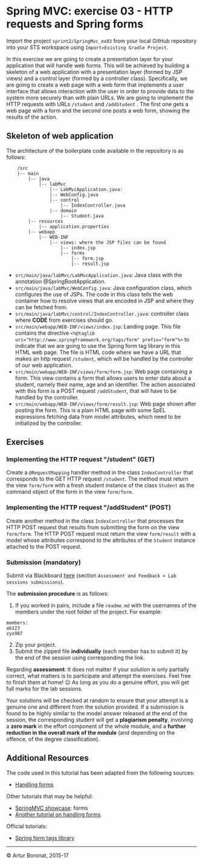 <link rel='stylesheet' href='web/swiss.css'/>

# Spring MVC: exercise 03 - HTTP requests and Spring forms

Import the project `sprint2/SpringMvc_ex03` from your local GitHub repository into your STS workspace using `Import>Existing Gradle Project`.

In this exercise we are going to create a presentation layer for your application that will handle web forms. This will be achieved by building a skeleton of a web application with a presentation layer (formed by JSP views) and a control layer (formed by a controller class). Specifically, we are going to create a web page with a web form that implements a user interface that allows interaction with the user in order to provide data to the system more securely than with plain URLs. We are going to implement the HTTP requests with URLs `/student` and `/addStudent` . The first one gets a web page with a form and the second one posts a web form, showing the results of the action.


## Skeleton of web application

The architecture of the boilerplate code available in the repository is as follows:

		/src
		|-- main
	        |-- java
	            |-- labMvc
	                |-- LabMvcApplication.java: 
	                |-- WebConfig.java
	                |-- control
	                    |-- IndexController.java
	                |-- domain
	                    |-- Student.java
	        |-- resources
	            |-- application.properties
		    |-- webapp
		        |-- WEB-INF
		            |-- views: where the JSP files can be found
		                |-- index.jsp
		                |-- forms
		                    |-- form.jsp
		                    |-- result.jsp

* `src/main/java/labMvc/LabMvcApplication.java`: Java class with the annotation @SpringBootApplication.
* `src/main/java/labMvc/WebConfig.java`: Java configuration class, which configures the use of JSPs. The code in this class tells the web container how to resolve views that are encoded in JSP and where they can be fetched from.
* `src/main/java/labMvc/control/IndexController.java`: controller class where **CODE** from exercises should go.
* `src/main/webapp/WEB-INF/views/index.jsp`: Landing page. This file contains the directive `<%@taglib uri="http://www.springframework.org/tags/form" prefix="form"%>` to indicate that we are going to use the Spring form tag library in this HTML web page. The file is HTML code where we have a URL that makes an http request `/student`, which will be handled by the controller of our web application.
* `src/main/webapp/WEB-INF/views/form/form.jsp`: Web page containing a form. This view contains a form that allows users to enter data about a student, namely their name, age and an identifier. The action associated with this form is a POST request `/addStudent`, that will have to be handled by the controller.
* `src/main/webapp/WEB-INF/views/form/result.jsp`: Web page shown after posting the form. This is a plain HTML page with some SpEL expressions fetching data from model attributes, which need to be initialized by the controller.		


## Exercises 

### Implementing the HTTP request "/student" (GET)

Create a `@RequestMapping` handler method in the class `IndexController` that corresponds to the GET HTTP request `/student`.  The method must return the view `form/form` with a fresh student instance of the class `Student` as the command object of the form in the view `form/form`.

### Implementing the HTTP request "/addStudent" (POST)

Create another method in the class `IndexController` that processes the HTTP POST request that results from submitting the form on the view `form/form`. The HTTP POST request must return the view `form/result` with a model whose attributes correspond to the attributes of the `Student` instance attached to the POST request. 

### Submission (mandatory)

Submit via Blackboard [here](https://bit.ly/2CaYplN) (section `Assessment and Feedback > Lab sessions submissions`).


The **submission procedure** is as follows: 
1. If you worked in pairs, include a file `readme.md` with the usernames of the members under the root folder of the project. For example:

```
members:
ab123
zyx987
```

2. Zip your project.
3. Submit the zipped file **individually** (each member has to submit it) by the end of the session using corresponding the link.

Regarding **assessment**: It does not matter if your solution is only partially correct, what matters is to participate and attempt the exercises.﻿﻿ Feel free to finish them at home! :wink: As long as you do a genuine effort, you will get full marks for the lab sessions.

Your solutions will be checked at random to ensure that your attempt is a genuine one and different from the solution provided. If a submission is found to be highly similar to the model answer released at the end of the session, the corresponding student will get a **plagiarism penalty**, involving a **zero mark** in the effort component of the whole module, and a **further reduction in the overall mark of the module** (and depending on the offence, of the degree classification).



## Additional Resources
 
The code used in this tutorial has been adapted from the following sources:
* [Handling forms](http://www.tutorialspoint.com/spring/spring_mvc_form_handling_example.htm)

Other tutorials that may be helpful:
* [SpringMVC showcase](https://github.com/spring-projects/spring-mvc-showcase): forms
* [Another tutorial on handling forms](http://www.javacodegeeks.com/2012/08/handling-form-validation-with-spring-3.html).

Official tutorials:
* [Spring form tags library](http://docs.spring.io/spring/docs/current/spring-framework-reference/html/spring-form-tld.html)


***
&copy; Artur Boronat, 2015-17 